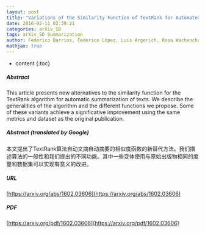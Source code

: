 ```yaml
---
layout: post
title: "Variations of the Similarity Function of TextRank for Automated Summarization"
date: 2016-02-11 02:39:21
categories: arXiv_SD
tags: arXiv_SD Summarization
author: Federico Barrios, Federico López, Luis Argerich, Rosa Wachenchauzer
mathjax: true
---
```


* content
{:toc}

##### Abstract
This article presents new alternatives to the similarity function for the TextRank algorithm for automatic summarization of texts. We describe the generalities of the algorithm and the different functions we propose. Some of these variants achieve a significative improvement using the same metrics and dataset as the original publication.

##### Abstract (translated by Google)
本文提出了TextRank算法自动文摘自动摘要的相似度函数的新替代方法。我们描述算法的一般性和我们提出的不同功能。其中一些变体使用与原始出版物相同的度量和数据集可以实现有意义的改进。

##### URL
[https://arxiv.org/abs/1602.03606](https://arxiv.org/abs/1602.03606)

##### PDF
[https://arxiv.org/pdf/1602.03606](https://arxiv.org/pdf/1602.03606)

